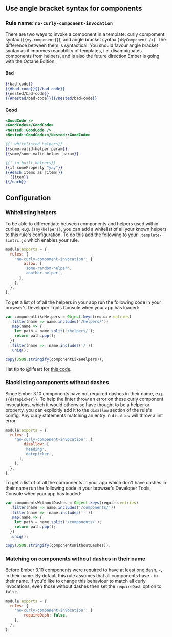 ## Use angle bracket syntax for components

### Rule name: `no-curly-component-invocation`

There are two ways to invoke a component in a template: curly compoment syntax (`{{my-component}}`), and angle bracket syntax (`<MyComponent />`). The difference between them is syntactical. You should favour angle bracket syntax as it improves readability of templates, i.e. disambiguates components from helpers, and is also the future direction Ember is going with the Octane Edition.

#### Bad

```hbs
{{bad-code}}
{{#bad-code}}{{/bad-code}}
{{nested/bad-code}}
{{#nested/bad-code}}{{/nested/bad-code}}
```

#### Good

```hbs
<GoodCode />
<GoodCode></GoodCode>
<Nested::GoodCode />
<Nested::GoodCode></Nested::GoodCode>

{{! whitelisted helpers}}
{{some-valid-helper param}}
{{some/some-valid-helper param}}

{{! in-built helpers}}
{{if someProperty "yay"}}
{{#each items as |item|}}
  {{item}}
{{/each}}
```

## Configuration
### Whitelisting helpers
To be able to differentiate between components and helpers used within curlies, e.g. `{{my-helper}}`, you can add a whitelist of all your known helpers to this rule's configuration. To do this add the following to your `.template-lintrc.js` which enables your rule.

```js
module.exports = {
  rules: {
    'no-curly-component-invocation': {
        allow: [
        'some-random-helper',
        'another-helper',
      ],
    },
  },
};
```

To get a list of of all the helpers in your app run the following code in your browser's Developer Tools Console when your app has loaded:

``` js
var componentLikeHelpers = Object.keys(require.entries)
  .filter(name => name.includes('/helpers/'))
  .map(name => {
    let path = name.split('/helpers/');
    return path.pop();
  })
  .filter(name => !name.includes('/'))
  .uniq();

copy(JSON.stringify(componentLikeHelpers));
```

Hat tip to @lifeart for [this code](https://github.com/lifeart/ember-ast-hot-load#how-to-use-this-addon).

### Blacklisting components without dashes
Since Ember 3.10 components have not required dashes in their name, e.g. `{{datepicker}}`. To help the linter throw an error on these curly component invocations, which it would otherwise have thought to be a helper or property, you can explicitly add it to the `disallow` section of the rule's config. Any curly statements matching an entry in `disallow` will throw a lint error.

```js
module.exports = {
  rules: {
    'no-curly-component-invocation': {
        disallow: [
        'heading',
        'datepicker',
      ],
    },
  },
};
```

To get a list of of all the components in your app which don't have dashes in their name run the following code in your browser's Developer Tools Console when your app has loaded:

``` js
var componentsWithoutDashes = Object.keys(require.entries)
  .filter(name => name.includes('/components/'))
  .filter(name => !name.includes('-'))
  .map(name => {
    let path = name.split('/components/');
    return path.pop();
  })
  .uniq();

copy(JSON.stringify(componentsWithoutDashes));
```

### Matching on components without dashes in their name
Before Ember 3.10 components were required to have at least one dash, `-`, in their name. By default this rule assumes that all components have `-` in their name. If you'd like to change this behaviour to match all curly invocations, even those without dashes then set the `requireDash` option to `false`.

```js
module.exports = {
  rules: {
    'no-curly-component-invocation': {
        requireDash: false,
    },
  },
};
```